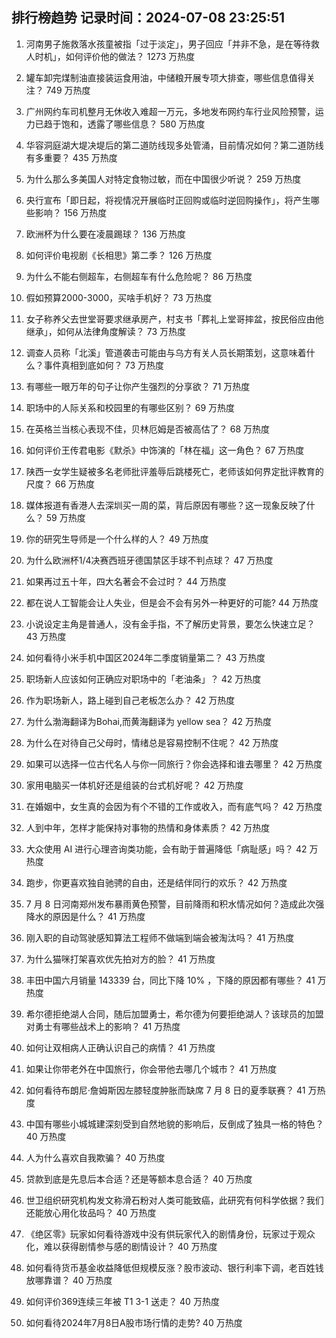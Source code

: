 
## 排行榜趋势 记录时间：2024-07-08 23:25:51
  
  1. 河南男子施救落水孩童被指「过于淡定」，男子回应「并非不急，是在等待救人时机」，如何评价他的做法？ 1273 万热度
    
  2. 罐车卸完煤制油直接装运食用油，中储粮开展专项大排查，哪些信息值得关注？ 749 万热度
    
  3. 广州网约车司机整月无休收入难超一万元，多地发布网约车行业风险预警，运力已趋于饱和，透露了哪些信息？ 580 万热度
    
  4. 华容洞庭湖大堤决堤后的第二道防线现多处管涌，目前情况如何？第二道防线有多重要？ 435 万热度
    
  5. 为什么那么多美国人对特定食物过敏，而在中国很少听说？ 259 万热度
    
  6. 央行宣布「即日起，将视情况开展临时正回购或临时逆回购操作」，将产生哪些影响？ 156 万热度
    
  7. 欧洲杯为什么要在凌晨踢球？ 136 万热度
    
  8. 如何评价电视剧《长相思》第二季？ 126 万热度
    
  9. 为什么不能右侧超车，右侧超车有什么危险呢？ 86 万热度
    
  10. 假如预算2000-3000，买啥手机好？ 73 万热度
    
  11. 女子称养父去世堂哥要求继承房产，村支书「葬礼上堂哥摔盆，按民俗应由他继承」，如何从法律角度解读？ 73 万热度
    
  12. 调查人员称「北溪」管道袭击可能由与乌方有关人员长期策划，这意味着什么？事件真相到底如何？ 73 万热度
    
  13. 有哪些一眼万年的句子让你产生强烈的分享欲？ 71 万热度
    
  14. 职场中的人际关系和校园里的有哪些区别？ 69 万热度
    
  15. 在英格兰当核心表现不佳，贝林厄姆是否被高估了？ 68 万热度
    
  16. 如何评价王传君电影《默杀》中饰演的「林在福」这一角色？ 67 万热度
    
  17. 陕西一女学生疑被多名老师批评羞辱后跳楼死亡，老师该如何界定批评教育的尺度？ 66 万热度
    
  18. 媒体报道有香港人去深圳买一周的菜，背后原因有哪些？这一现象反映了什么？ 59 万热度
    
  19. 你的研究生导师是一个什么样的人？ 49 万热度
    
  20. 为什么欧洲杯1/4决赛西班牙德国禁区手球不判点球？ 47 万热度
    
  21. 如果再过五十年，四大名著会不会过时？ 44 万热度
    
  22. 都在说人工智能会让人失业，但是会不会有另外一种更好的可能? 44 万热度
    
  23. 小说设定主角是普通人，没有金手指，不了解历史背景，要怎么快速立足？ 43 万热度
    
  24. 如何看待小米手机中国区2024年二季度销量第二？ 43 万热度
    
  25. 职场新人应该如何正确应对职场中的「老油条」？ 42 万热度
    
  26. 作为职场新人，路上碰到自己老板怎么办？ 42 万热度
    
  27. 为什么渤海翻译为Bohai,而黄海翻译为 yellow sea？ 42 万热度
    
  28. 为什么在对待自己父母时，情绪总是容易控制不住呢？ 42 万热度
    
  29. 如果可以选择一位古代名人与你一同旅行？你会选择和谁去哪里？ 42 万热度
    
  30. 家用电脑买一体机好还是组装的台式机好呢？ 42 万热度
    
  31. 在婚姻中，女生真的会因为有个不错的工作或收入，而有底气吗？ 42 万热度
    
  32. 人到中年，怎样才能保持对事物的热情和身体素质？ 42 万热度
    
  33. 大众使用 AI 进行心理咨询类功能，会有助于普遍降低「病耻感」吗？ 42 万热度
    
  34. 跑步，你更喜欢独自驰骋的自由，还是结伴同行的欢乐？ 42 万热度
    
  35. 7 月 8 日河南郑州发布暴雨黄色预警，目前降雨和积水情况如何？造成此次强降水的原因是什么？ 41 万热度
    
  36. 刚入职的自动驾驶感知算法工程师不做端到端会被淘汰吗？ 41 万热度
    
  37. 为什么猫咪打架喜欢优先拍对方的脸？ 41 万热度
    
  38. 丰田中国六月销量 143339 台，同比下降 10% ，下降的原因都有哪些？ 41 万热度
    
  39. 希尔德拒绝湖人合同，随后加盟勇士，希尔德为何要拒绝湖人？该球员的加盟对勇士有哪些战术上的影响？ 41 万热度
    
  40. 如何让双相病人正确认识自己的病情？ 41 万热度
    
  41. 如果让你带老外在中国旅行，你会带他去哪几个城市？ 41 万热度
    
  42. 如何看待布朗尼·詹姆斯因左膝轻度肿胀而缺席 7 月 8 日的夏季联赛？ 41 万热度
    
  43. 中国有哪些小城城建深刻受到自然地貌的影响后，反倒成了独具一格的特色？ 40 万热度
    
  44. 人为什么喜欢自我欺骗？ 40 万热度
    
  45. 贷款到底是先息后本合适？还是等额本息合适？ 40 万热度
    
  46. 世卫组织研究机构发文称滑石粉对人类可能致癌，此研究有何科学依据？我们还能放心用化妆品吗？ 40 万热度
    
  47. 《绝区零》玩家如何看待游戏中没有供玩家代入的剧情身份，玩家过于观众化，难以获得剧情参与感的剧情设计？ 40 万热度
    
  48. 如何看待货币基金收益降低但规模反涨？股市波动、银行利率下调，老百姓钱放哪靠谱？ 40 万热度
    
  49. 如何评价369连续三年被 T1 3-1 送走？ 40 万热度
    
  50. 如何看待2024年7月8日A股市场行情的走势? 40 万热度
    